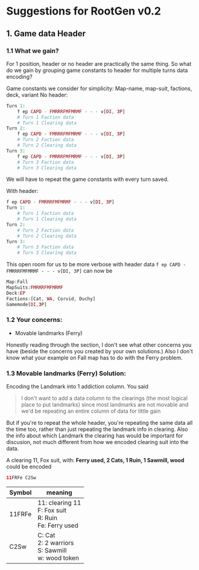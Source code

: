 # Suggestions for RootGen v0.2
## 1. Game data Header
### 1.1 What we gain?
For 1 position, header or no header are practically the same thing. 
So what do we gain by grouping game constants to header for multiple turns data encoding?

Game constants we consider for simplicity: Map-name, map-suit, factions, deck, variant
No header:
```PHP
Turn 1:
    f ep CAPD - FMRRRFMFMRMF - - - v[DI, 3P]
    # Turn 1 Faction data
    # Turn 1 Clearing data
Turn 2:
    f ep CAPD - FMRRRFMFMRMF - - - v[DI, 3P]
    # Turn 2 Faction data
    # Turn 2 Clearing data
Turn 3:
    f ep CAPD - FMRRRFMFMRMF - - - v[DI, 3P]
    # Turn 3 Faction data
    # Turn 3 Clearing data

```
We will have to repeat the game constants with every turn saved.

With header:
```PHP
f ep CAPD - FMRRRFMFMRMF - - - v[DI, 3P]
Turn 1:
    # Turn 1 Faction data
    # Turn 1 Clearing data
Turn 2:
    # Turn 2 Faction data
    # Turn 2 Clearing data
Turn 3:
    # Turn 3 Faction data
    # Turn 3 Clearing data
```

This open room for us to be more verbose with header data
`f ep CAPD - FMRRRFMFMRMF - - - v[DI, 3P]`
can now be 
```PHP
Map:Fall 
MapSuits:FMRRRFMFMRMF 
Deck:EP 
Factions:[Cat, WA, Corvid, Duchy] 
Gamemode[DI,3P]
```



### 1.2 Your concerns:
- Movable landmarks (Ferry)

Honestly reading through the section, I don't see what other concerns you have (beside the concerns you created by your own solutions.)
Also I don't know what your example on Fall map has to do with the Ferry problem.
### 1.3 Movable landmarks (Ferry) Solution:

Encoding the Landmark into 1 addiction column.
You said
> I don't want to add a data column to the clearings (the most logical place to put landmarks) since most landmarks are not movable and we'd be repeating an entire column of data for little gain

But if you're to repeat the whole header, you're repeating the same data all the time too, rather than just repeating the landmark info in clearing. 
Also the info about which Landmark the clearing has would be important for discusion, not much different from how we encoded clearing suit into the data.

A clearing 11, Fox suit, with: **Ferry used, 2 Cats, 1 Ruin, 1 Sawmill, wood** could be encoded
```PHP 
11FRFe C2Sw
```
Symbol | meaning
-|-
11FRFe | 11: clearing 11 <br> F: Fox suit <br> R: Ruin<br> Fe: Ferry used
C2Sw | C: Cat <br> 2: 2 warriors <br> S: Sawmill <br> w: wood token
